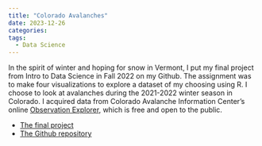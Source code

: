 ```yaml
---
title: "Colorado Avalanches"
date: 2023-12-26
categories:
tags:
  - Data Science
---
```


In the spirit of winter and hoping for snow in Vermont, I put my final project from Intro to Data Science in Fall 2022 on my Github. The assignment was to make four visualizations to explore a dataset of my choosing using R. I choose to look at avalanches during the 2021-2022 winter season in Colorado. I acquired data from Colorado Avalanche Information Center’s online [Observation Explorer](https://forecasts.avalanche.state.co.us/explorer/), which is free and open to the public.



-   [The final project](https://eliseylchan.github.io/colorado-avalanches/colorado_avalanches.html)
-   [The Github repository](https://github.com/eliseylchan/colorado-avalanches)